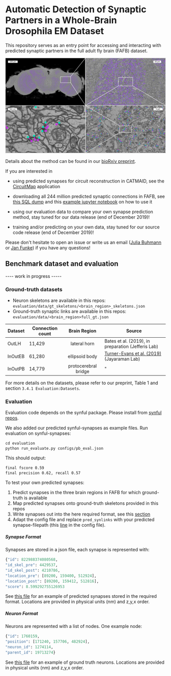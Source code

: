 # Automatic Detection of Synaptic Partners in a Whole-Brain Drosophila EM Dataset

This repository serves as an entry point for accessing and interacting with
predicted synaptic partners in the full adult fly brain (FAFB) dataset.

![method_figure](docs/_static/fafb_zoom_sequence.jpg)

Details about the method can be found in our [bioRxiv preprint](https://www.biorxiv.org/content/10.1101/2019.12.12.874172v1).

If you are interested in

- using predicted synapses for circuit reconstruction in CATMAID, see the
  [CircuitMap](http://github.com/unidesigner/circuitmap) application

- downloading all 244 million predicted synaptic connections in FAFB, see [this
  SQL dump](https://cremi.org/static/data/20191211_fafbv14_buhmann2019_li20190805.db)
  and this [example jupyter notebook](https://github.com/flyconnectome/fafbseg-py/blob/query-synapses/notebooks/Synaptic_Partner_Predictions_in_FAFB.ipynb) on how to use it

- using our evaluation data to compare your own synapse prediction method, stay tuned for our data release (end of December 2019)!

- training and/or predicting on your own data, stay tuned for our source code release (end of December 2019)!

Please don't hesitate to open
an issue or write us an email ([Julia
Buhmann](mailto:buhmannj@janelia.hhmi.org) or [Jan
Funke](mailto:funkej@janelia.hhmi.org)) if you have any questions!

## Benchmark dataset and evaluation
---- work in progress -----

### Ground-truth datasets

- Neuron skeletons are available in this repos: `evaluation/data/gt_skeletons/<brain_region>_skeletons.json`
- Ground-truth synaptic links are available in this repos:
`evaluation/data/<brain_region>full_gt.json`

| Dataset | Connection count |     Brain Region     | Source                                             |
|---------|------------------|:--------------------:|----------------------------------------------------|
| OutLH   |      11,429      |     lateral horn     | Bates et al. (2019), in preparation (Jefferis Lab) |
| InOutEB |      61,280      |    ellipsoid body    | [Turner-Evans et al. (2019)](https://www.biorxiv.org/content/10.1101/847152v1.abstract) (Jayaraman Lab)         |
| InOutPB |      14,779      | protocerebral bridge | "       |

For more details on the datasets, please refer to our preprint, Table 1 and section `3.4.1 Evaluation:Datasets`.



### Evaluation

Evaluation code depends on the synful package. Please install from [synful repos](https://github.com/funkelab/synful).

We also added our predicted synful-synapses as example files.
Run evaluation on synful-synapses:
```shell
cd evaluation
python run_evaluate.py configs/pb_eval.json
```
This should output:
```
final fscore 0.59
final precision 0.62, recall 0.57
```

To test your own predicted synapses:

1) Predict synapses in the three brain regions in FAFB for which ground-truth is available
2) Map predicted synapses onto ground-truth skeletons provided in this repos
3) Write synapses out into the here required format, see this [section](Synapse-Format)
4) Adapt the config file and replace `pred_synlinks` with your predicted synapse-filepath (this [line](https://github.com/funkelab/synful_fafb/blob/master/evaluation/configs/eb_eval.json#L2) in the config file).

##### Synapse Format
Synapses are stored in a json file, each synapse is represented with:
```python
{"id": 822988374080568,
"id_skel_pre": 4429537,
"id_skel_post": 4210786,
"location_pre": [89200, 159400, 512924],
"location_post": [89200, 159412, 512816],
"score": 8.599292755126953
```
See [this file](https://raw.githubusercontent.com/funkelab/synful_fafb/master/evaluation/data/ebfull_gt.json) for an example of predicted synapses stored in the required format.
Locations are provided in physical units (nm) and z,y,x order.

##### Neuron Format
Neurons are represented with a list of nodes. One example node:
```python
{"id": 1760159,
"position": [171240, 157706, 482924],
"neuron_id": 1274114,
"parent_id": 19713274}
```
See [this file](evaluation/data/gt_skeletons/eb_skeletons.json) for an example of ground truth neurons.
Locations are provided in physical units (nm) and z,y,x order.